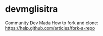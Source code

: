 # devmglisitra
Community  Dev Mada
   How to fork and clone: https://help.github.com/articles/fork-a-repo

